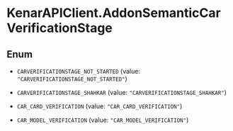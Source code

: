 # KenarAPIClient.AddonSemanticCarVerificationStage

## Enum


* `CARVERIFICATIONSTAGE_NOT_STARTED` (value: `"CARVERIFICATIONSTAGE_NOT_STARTED"`)

* `CARVERIFICATIONSTAGE_SHAHKAR` (value: `"CARVERIFICATIONSTAGE_SHAHKAR"`)

* `CAR_CARD_VERIFICATION` (value: `"CAR_CARD_VERIFICATION"`)

* `CAR_MODEL_VERIFICATION` (value: `"CAR_MODEL_VERIFICATION"`)


